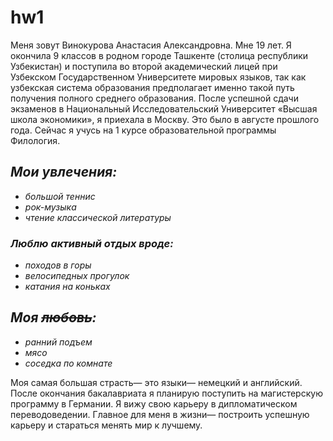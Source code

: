 # hw1
Меня зовут Винокурова Анастасия Александровна. Мне 19 лет. Я окончила 9 классов в родном городе Ташкенте (столица республики Узбекистан) и поступила во второй академический лицей при Узбекском Государственном Университете мировых языков, так как узбекская система образования предполагает именно такой путь получения полного среднего образования. После успешной сдачи экзаменов в Национальный Исследовательский Университет «Высшая школа экономики», я приехала в Москву. Это было в августе прошлого года. Сейчас я учусь на 1 курсе образовательной программы Филология. 
## ___Мои увлечения:___
+ *большой теннис* 
+ *рок-музыка*
+ *чтение классической литературы*
 ### *Люблю активный отдых вроде:*
 + *походов в горы* 
+ *велосипедных прогулок* 
+ *катания на коньках*

## ___Моя ~~любовь~~:___
+ *ранний подъем*
+ *мясо*
+ *соседка по комнате* 

Моя самая большая страсть— это языки— немецкий и английский. 
После окончания бакалавриата я планирую поступить на магистерскую программу в Германии. Я вижу свою карьеру в дипломатическом переводоведении. Главное для меня в жизни— построить успешную карьеру и стараться менять мир к лучшему.

